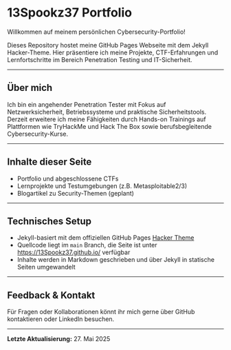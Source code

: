 # 13Spookz37 Portfolio

Willkommen auf meinem persönlichen Cybersecurity-Portfolio!

Dieses Repository hostet meine GitHub Pages Webseite mit dem Jekyll Hacker-Theme. Hier präsentiere ich meine Projekte, CTF-Erfahrungen und Lernfortschritte im Bereich Penetration Testing und IT-Sicherheit.

---

## Über mich

Ich bin ein angehender Penetration Tester mit Fokus auf Netzwerksicherheit, Betriebssysteme und praktische Sicherheitstools.  
Derzeit erweitere ich meine Fähigkeiten durch Hands-on Trainings auf Plattformen wie TryHackMe und Hack The Box sowie berufsbegleitende Cybersecurity-Kurse.

---

## Inhalte dieser Seite

- Portfolio und abgeschlossene CTFs  
- Lernprojekte und Testumgebungen (z.B. Metasploitable2/3)  
- Blogartikel zu Security-Themen (geplant)

---

## Technisches Setup

- Jekyll-basiert mit dem offiziellen GitHub Pages [Hacker Theme](https://github.com/pages-themes/hacker)  
- Quellcode liegt im `main` Branch, die Seite ist unter https://13Spookz37.github.io/ verfügbar  
- Inhalte werden in Markdown geschrieben und über Jekyll in statische Seiten umgewandelt

---

## Feedback & Kontakt

Für Fragen oder Kollaborationen könnt ihr mich gerne über GitHub kontaktieren oder LinkedIn besuchen.

---

**Letzte Aktualisierung:** 27. Mai 2025  
